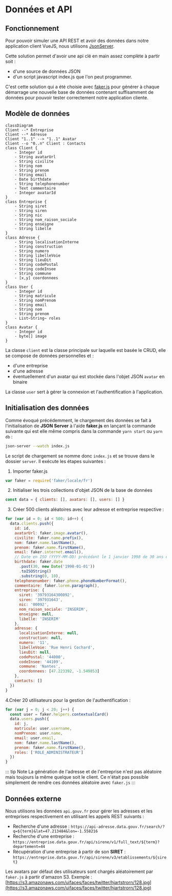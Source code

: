 # Données et API

## Fonctionnement

Pour pouvoir simuler une API REST et avoir des données dans notre application client VueJS, nous utilisons [JsonServer](https://github.com/typicode/json-server).

Cette solution permet d'avoir une api clé en main assez complète à partir soit :

- d'une source de données JSON
- d'un script javascript index.js que l'on peut programmer.

C'est cette solution qui a été choisie avec [faker.js](https://github.com/Marak/faker.js) pour générer à chaque démarrage une nouvelle base de données contenant suffisamment de données pour pouvoir tester correctement notre application cliente.

## Modèle de données

```mermaid
classDiagram
Client --* Entreprise
Client --* Adresse
Client "1..1" --> "1..1" Avatar
Client --o "0..n" Client : Contacts
class Client {
    - Integer id
    - String avatarUrl
    - String civilite
    - String nom
    - String prenom
    - String email
    - Date birthdate
    - String telephonenumber
    - Text commentaire
    - Integer avatarId
}
class Entreprise {
    - String siret
    - String siren
    - String nic
    - String nom_raison_sociale
    - String enseigne
    - String libelle
}
class Adresse {
    - String localisationInterne
    - String construction
    - String numero
    - String libelleVoie
    - String lieuDit
    - String codePostal
    - String codeInsee
    - String commune
    - [x,y] coordonnees
}
class User {
    - Integer id
    - String matricule
    - String nomPrenom
    - String email
    - String nom
    - String prenom
    - List~String~ roles
}
class Avatar {
    - Integer id
    - byte[] image
}
```

La classe `client` est la classe principale sur laquelle est basée le CRUD, elle se compose de données personnelles et :

- d'une entreprise
- d'une adresse
- éventuellement d'un avatar qui est stockée dans l'objet JSON `avatar` en binaire

La classe `user` sert à gérer la connexion et l'authentification à l'application.

## Initialisation des données

Comme évoqué précédemment, le chargement des données se fait à l'initialisation de **JSON Server** à l'aide **faker.js** en lançant la commande suivante qui est elle même compris dans la commande `yarn start` ou `yarn db` :

```bash
json-server --watch index.js
```

Le script de chargement se nomme donc `index.js` et se trouve dans le dossier `server`.
Il exécute les étapes suivantes :

1. Importer faker.js

```javascript
var faker = require('faker/locale/fr')
```

2. Initialiser les trois collections d'objet JSON de la base de données

```javascript
const data = { clients: [], avatars: [], users: [] }
```

3. Créer 500 clients aléatoires avec leur adresse et entreprise respective :

```javascript
for (var id = 0; id < 500; id++) {
  data.clients.push({
    id: id,
    avatarUrl: faker.image.avatar(),
    civilite: faker.name.prefix(),
    nom: faker.name.lastName(),
    prenom: faker.name.firstName(),
    email: faker.internet.email(),
    // Date en ISO (YYYY-MM-DD) précédant le 1 janvier 1998 de 30 ans ou moins
    birthdate: faker.date
      .past(30, new Date('1998-01-01'))
      .toISOString()
      .substring(0, 10),
    telephonenumber: faker.phone.phoneNumberFormat(),
    commentaire: faker.lorem.paragraph(),
    entreprise: {
      siret: '39793164300092',
      siren: '397931643',
      nic: '00092',
      nom_raison_sociale: 'INSERIM',
      enseigne: null,
      libelle: 'INSERIM'
    },
    adresse: {
      localisationInterne: null,
      construction: null,
      numero: '11',
      libelleVoie: 'Rue Henri Cochard',
      lieuDit: null,
      codePostal: '44000',
      codeInsee: '44109',
      commune: 'Nantes',
      coordonnees: [47.223392, -1.549853]
    },
    contacts: []
  })
}
```

4.Créer 20 utilisateurs pour la gestion de l'authentification :

```javascript
for (var j = 0; j < 20; j++) {
  const user = faker.helpers.contextualCard()
  data.users.push({
    id: j,
    matricule: user.username,
    nomPrenom: user.name,
    email: user.email,
    nom: faker.name.lastName(),
    prenom: faker.name.firstName(),
    roles: ['ROLE_ADMINISTRATEUR']
  })
}
```

::: tip Note
La génération de l'adresse et de l'entreprise n'est pas aléatoire mais toujours la même quelque soit le client. Ce n'était pas possible simplement de rendre ces données aléatoire avec `faker.js`
:::

## Données externe

Nous utilisons les données `api.gouv.fr` pour gérer les adresses et les entreprises respectivement en utilisant les appels REST suivants :

- Recherche d'une adresse : `https://api-adresse.data.gouv.fr/search/?q=${term}&lat=47.213484&lon=-1.558216`
- Recherche d'une entreprise : `https://entreprise.data.gouv.fr/api/sirene/v1/full_text/${term}?departement=44`
- Récupération d'une entreprise à partir de son **SIRET** : `https://entreprise.data.gouv.fr/api/sirene/v3/etablissements/${siret}`

Les avatars par défaut des utilisateurs sont chargés aléatoirement par `faker.js` à partir d'amazon S3. Exemple : [https://s3.amazonaws.com/uifaces/faces/twitter/hjartstrorn/128.jpg](https://s3.amazonaws.com/uifaces/faces/twitter/hjartstrorn/128.jpg)
